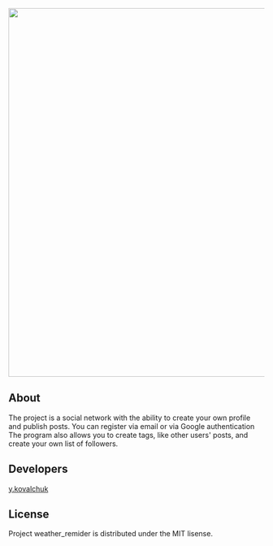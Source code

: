 <p align="center">
      <img src="https://i.ibb.co/WvDrTdS/Social-network-2.png" width="726">
 </p>
 
 ## About
 

The project is a social network with the ability to create your own profile and publish posts. You can register via email or via Google
authentication The program also allows you to create tags, like other users' posts, and create your own list of followers.
 
 ## Developers
 
[y.kovalchuk](https://github.com/job-space)

## License

Project weather_remider is distributed under the MIT lisense.
